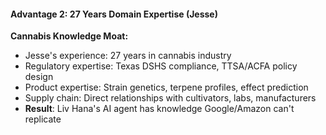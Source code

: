 #### **Advantage 2: 27 Years Domain Expertise (Jesse)**

**Cannabis Knowledge Moat:**

- Jesse's experience: 27 years in cannabis industry
- Regulatory expertise: Texas DSHS compliance, TTSA/ACFA policy design
- Product expertise: Strain genetics, terpene profiles, effect prediction
- Supply chain: Direct relationships with cultivators, labs, manufacturers
- **Result**: Liv Hana's AI agent has knowledge Google/Amazon can't replicate
